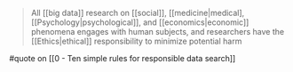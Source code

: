 > All [[big data]] research on [[social]], [[medicine|medical], [[Psychology|psychological]], and [[economics|economic]] phenomena engages with human subjects, and researchers have the [[Ethics|ethical]] responsibility to minimize potential harm

#quote on [[0 - Ten simple rules for responsible data search]]
